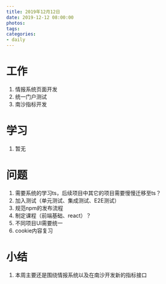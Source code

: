 ```yaml
---
title: 2019年12月12日
date: 2019-12-12 08:00:00
photos:
tags: 
categories:
- daily
---
```


# 工作

1. 情报系统页面开发
2. 统一门户测试
3. 南沙指标开发

# 学习

1. 暂无

# 问题

1. 需要系统的学习ts，后续项目中其它的项目需要慢慢迁移至ts？
2. 加入测试（单元测试、集成测试、E2E测试）
3. 规范npm的发布流程
4. 制定课程（前端基础、react）？
5. 不同项目UI需要统一
6. cookie内容复习

# 小结

1. 本周主要还是围绕情报系统以及在南沙开发新的指标接口